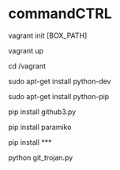 # commandCTRL

vagrant init [BOX_PATH]

vagrant up

cd /vagrant

sudo apt-get install python-dev

sudo apt-get install python-pip

pip install github3.py

pip install paramiko

pip install ***

python git_trojan.py

